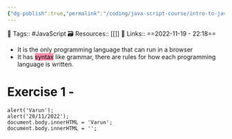 ```yaml
---
{"dg-publish":true,"permalink":"/coding/java-script-course/intro-to-java-script/","dgPassFrontmatter":true,"noteIcon":"3","created":"2023-11-14T21:08:36.520+05:30","updated":"2024-01-11T03:48:12.653+05:30"}
---
```


🧶 Tags:: #JavaScript
🗃 Resources:: [[]]
🔗 Links::
==2022-11-19 - 22:18==

* It is the only programming language that can run in a browser
* It has <mark style="background: #FF5582A6;">syntax</mark> like grammar, there are rules for how each programming language is written.

# Exercise 1 -
```
alert('Varun');
alert('20/11/2022');
document.body.innerHTML = 'Varun';
document.body.innerHTML = '';
```
